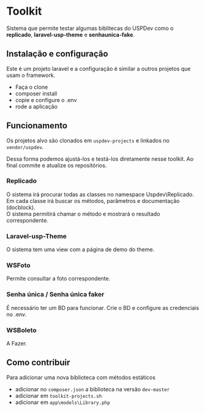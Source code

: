 # Toolkit

Sistema que permite testar algumas biblitecas do USPDev como o **replicado**, **laravel-usp-theme** e **senhaunica-fake**.

## Instalação e configuração

Este é um projeto laravel e a configuração é similar a outros projetos que usam o framework.

* Faça o clone
* composer install
* copie e configure o .env
* rode a aplicação

## Funcionamento

Os projetos alvo são clonados em `uspdev-projects` e linkados no `vendor/uspdev`.

Dessa forma podemos ajustá-los e testá-los diretamente nesse toolkit. Ao final commite e atualize os repositórios. 

### Replicado

O sistema irá procurar todas as classes no namespace Uspdev\Replicado.  
Em cada classe irá buscar os métodos, parâmetros e documentação (docblock).     
O sistema permitirá chamar o método e mostrará o resultado correspondente.


### Laravel-usp-Theme

O sistema tem uma view com a página de demo do theme.

### WSFoto

Permite consultar a foto correspondente.


### Senha única / Senha única faker

É necessário ter um BD para funcionar. Crie o BD e configure as credenciais no .env.


### WSBoleto

A Fazer.

## Como contribuir

Para adicionar uma nova biblioteca com métodos estáticos

* adicionar no `composer.json` a biblioteca na versão `dev-master`
* adicionar em `toolkit-projects.sh`
* adicionar em `app\models\Library.php`